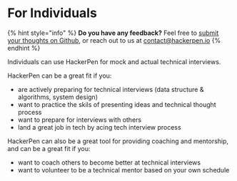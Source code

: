 # For Individuals

{% hint style="info" %}
**Do you have any feedback?** Feel free to [submit your thoughts on Github](https://github.com/HackerPen/feedback/issues/new/choose), or reach out to us at contact@hackerpen.io
{% endhint %}

Individuals can use HackerPen for mock and actual technical interviews.&#x20;

HackerPen can be a great fit if you:

* are actively preparing for technical interviews (data structure & algorithms, system design)
* want to practice the skils of presenting ideas and technical thought process
* want to prepare for interviews with others
* land a great job in tech by acing tech interview process

HackerPen can also be a great tool for providing coaching and mentorship, and can be a great fit if you:

* want to coach others to become better at technical interviews
* want to volunteer to be a technical mentor based on your own schedule
